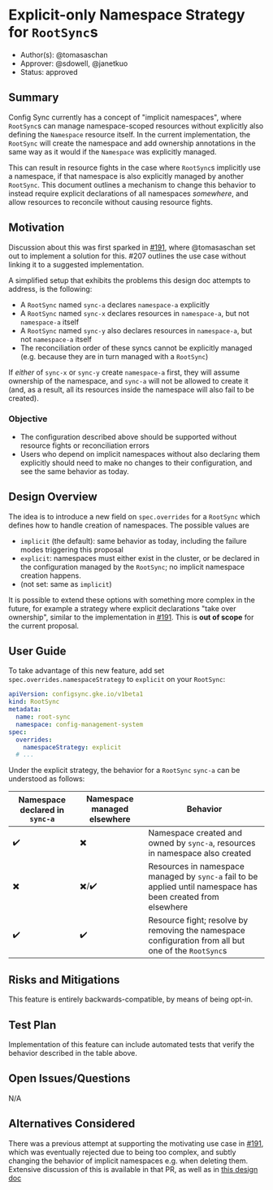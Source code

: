 # Explicit-only Namespace Strategy for `RootSync`s

* Author(s): @tomasaschan
* Approver: @sdowell, @janetkuo
* Status: approved

## Summary

Config Sync currently has a concept of "implicit namespaces", where `RootSync`s can manage
namespace-scoped resources without explicitly also defining the `Namespace` resource itself.
In the current implementation, the `RootSync` will create the namespace and add ownership
annotations in the same way as it would if the `Namespace` was explicitly managed.

This can result in resource fights in the case where `RootSync`s implicitly use a namespace,
if that namespace is also explicitly managed by another `RootSync`. This document outlines
a mechanism to change this behavior to instead require explicit declarations of all namespaces
_somewhere_, and allow resources to reconcile without causing resource fights.

## Motivation

Discussion about this was first sparked in [#191][191], where @tomasaschan set out to implement a
solution for this. #207 outlines the use case without linking it to a suggested implementation.

A simplified setup that exhibits the problems this design doc attempts to address, is the following:

* A `RootSync` named `sync-a` declares `namespace-a` explicitly
* A `RootSync` named `sync-x` declares resources in `namespace-a`, but not `namespace-a` itself
* A `RootSync` named `sync-y` also declares resources in `namespace-a`, but not `namespace-a` itself
* The reconciliation order of these syncs cannot be explicitly managed (e.g. because they are in turn
  managed with a `RootSync`)

If _either_ of `sync-x` or `sync-y` create `namespace-a` first, they will assume ownership of the
namespace, and `sync-a` will not be allowed to create it (and, as a result, all its resources inside
the namespace will also fail to be created).

### Objective

* The configuration described above should be supported without resource fights or reconciliation errors
* Users who depend on implicit namespaces without also declaring them explicitly should need to make
  no changes to their configuration, and see the same behavior as today.

## Design Overview

The idea is to introduce a new field on `spec.overrides` for a `RootSync` which defines how to handle
creation of namespaces. The possible values are

* `implicit` (the default): same behavior as today, including the failure modes triggering this proposal
* `explicit`: namespaces must either exist in the cluster, or be declared in the configuration managed
  by the `RootSync`; no implicit namespace creation happens.
* (not set: same as `implicit`)

It is possible to extend these options with something more complex in the future, for example a
strategy where explicit declarations "take over ownership", similar to the implementation in [#191][191].
This is **out of scope** for the current proposal.

## User Guide

To take advantage of this new feature, add set `spec.overrides.namespaceStrategy` to `explicit` on
your `RootSync`:

```yaml
apiVersion: configsync.gke.io/v1beta1
kind: RootSync
metadata:
  name: root-sync
  namespace: config-management-system
spec:
  overrides:
    namespaceStrategy: explicit
  # ...
```

Under the explicit strategy, the behavior for a `RootSync` `sync-a` can be understood as follows:

| Namespace declared in `sync-a` | Namespace managed elsewhere | Behavior                                                                                                      |
| ------------------------------ | --------------------------- | ------------------------------------------------------------------------------------------------------------- |
| ✔️                              | ✖️                           | Namespace created and owned by `sync-a`, resources in namespace also created                                  |
| ✖️                              | ✖️/✔️                         | Resources in namespace managed by `sync-a` fail to be applied until namespace has been created from elsewhere |
| ✔️                              | ✔️                           | Resource fight; resolve by removing the namespace configuration from all but one of the `RootSync`s           |

## Risks and Mitigations

This feature is entirely backwards-compatible, by means of being opt-in.

## Test Plan

Implementation of this feature can include automated tests that verify the behavior described in the
table above.

## Open Issues/Questions

N/A

## Alternatives Considered

There was a previous attempt at supporting the motivating use case in [#191][191], which was eventually
rejected due to being too complex, and subtly changing the behavior of implicit namespaces e.g. when
deleting them. Extensive discussion of this is available in that PR, as well as in [this design doc][doc]

[191]: https://github.com/GoogleContainerTools/kpt-config-sync/pull/191
[doc]: https://docs.google.com/document/d/1QK-vMQkcjmgKqaqI7fBBpejwr2eJsWu7lzO1q3PQqe4/edit
